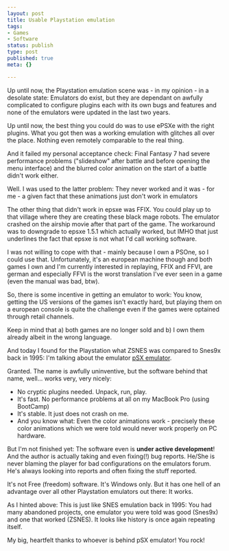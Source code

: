```yaml
---
layout: post
title: Usable Playstation emulation
tags:
- Games
- Software
status: publish
type: post
published: true
meta: {}

---
```

<p>Up until now, the Playstation emulation scene was - in my opinion - in a desolate state: Emulators do exist, but they are dependant on awfully complicated to configure plugins each with its own bugs and features and none of the emulators were updated in the last two years.</p>
<p>Up until now, the best thing you could do was to use ePSXe with the right plugins. What you got then was a working emulation with glitches all over the place. Nothing even remotely comparable to the real thing.</p>
<p>And it failed my personal acceptance check: Final Fantasy 7 had severe performance problems ("slideshow" after battle and before opening the menu interface) and the blurred color animation on the start of a battle didn't work either.</p>
<p>Well. I was used to the latter problem: They never worked and it was - for me - a given fact that these animations just don't work in emulators</p>
<p>The other thing that didn't work in epsxe was FFIX. You could play up to that village where they are creating these black mage robots. The emulator crashed on the airship movie after that part of the game. The workaround was to downgrade to epsxe 1.5.1 which actually worked, but IMHO that just underlines the fact that epsxe is not what I'd call working software.</p>
<p>I was not willing to cope with that - mainly because I own a PSOne, so I could use that. Unfortunately, it's an european machine though and both games I own and I'm currently interested in replaying, FFIX and FFVI, are german and especially FFVI is the worst translation I've ever seen in a game (even the manual was bad, btw).</p>
<p>So, there is some incentive in getting an emulator to work: You know, getting the US versions of the games isn't exactly hard, but playing them on a european console is quite the challenge even if the games were optained through retail channels.</p>
<p>Keep in mind that a) both games are no longer sold and b) I own them already albeit in the wrong language.</p>
<p>And today I found for the Playstation what ZSNES was compared to Snes9x back in 1995: I'm talking about the emulator <a href="http://psxemulator.gazaxian.com/">pSX emulator</a>.</p>
<p>Granted. The name is awfully uninventive, but the software behind that name, well... works very, very nicely:</p>
<ul>
 <li>No cryptic plugins needed. Unpack, run, play.</li>
 <li>It's fast. No performance problems at all on my MacBook Pro (using BootCamp)</li>
 <li>It's stable. It just does not crash on me.</li>
 <li>And you know what: Even the color animations work - precisely these color animations which we were told would never work properly on PC hardware.</li>
</ul>
<p>But I'm not finished yet: The software even is <b>under active development</b>! And the author is actually taking and even fixing(!) bug reports. He/She is never blaming the player for bad configurations on the emulators forum. He's always looking into reports and often fixing the stuff reported.</p>
<p>It's not Free (freedom) software. It's Windows only. But it has one hell of an advantage over all other Playstation emulators out there: It works.</p>
<p>As I hinted above: This is just like SNES emulation back in 1995: You had many abandoned projects, one emulator you were told was good (Snes9x) and one that worked (ZSNES). It looks like history is once again repeating itself.</p>
<p>My big, heartfelt thanks to whoever is behind pSX emulator! You rock!</p>

